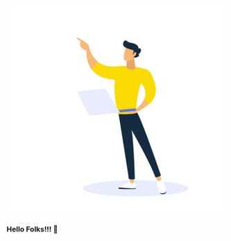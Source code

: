 
<!-- <img height="180em" src="https://github-readme-stats.vercel.app/api?username=njnithin&show_icons=true&hide_border=true&&count_private=true&include_all_commits=true" /> -->

<!-- <img height="390em" src="img/programming.svg" /> -->

<!-- ![Flying](./img/log-in-girl.svg) -->
![Flying](./img/welcome.svg)
### Hello Folks!!! 👋
<!--
**njnithin/njnithin** is a ✨ _special_ ✨ repository because its `README.md` (this file) appears on your GitHub profile.

Here are some ideas to get you started:

- 🔭 I’m currently working on ...
- 🌱 I’m currently learning ...
- 👯 I’m looking to collaborate on ...
- 🤔 I’m looking for help with ...
- 💬 Ask me about ...
- 📫 How to reach me: ...
- 😄 Pronouns: ...
- ⚡ Fun fact: ...
-->
